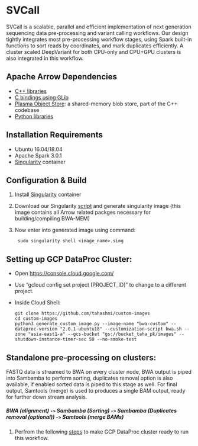 # SVCall

SVCall is a scalable, parallel and efficient implementation of next generation sequencing data pre-processing and variant calling workflows. Our design tightly integrates most pre-processing workflow stages, using Spark built-in functions to sort reads by coordinates, and mark duplicates efficiently. A cluster scaled DeepVariant for both CPU-only and CPU+GPU clusters is also integrated in this workflow. 

## Apache Arrow Dependencies
 - [C++ libraries](https://github.com/apache/arrow/tree/master/cpp)
 - [C bindings using GLib](https://github.com/apache/arrow/tree/master/c_glib)
 - [Plasma Object Store](https://github.com/apache/arrow/tree/master/cpp/src/plasma): a
   shared-memory blob store, part of the C++ codebase
 - [Python libraries](https://github.com/apache/arrow/tree/master/python)

## Installation Requirements
 - Ubuntu 16.04/18.04
 - Apache Spark 3.0.1
 - [Singularity](https://sylabs.io/docs/) container
 
## Configuration & Build

1. Install [Singularity](https://sylabs.io/docs/) container
2. Download our Singularity [script](https://github.com/abs-tudelft/arrow-gen/tree/master/Singularity) and generate singularity image (this image contains all Arrow related packges necessary for building/compiling BWA-MEM)
3. Now enter into generated image using command:
         
        sudo singularity shell <image_name>.simg

## Setting up GCP DataProc Cluster:

- Open https://console.cloud.google.com/ 
- Use “gcloud config set project [PROJECT_ID]” to change to a different project.
- Inside Cloud Shell:

      git clone https://github.com/tahashmi/custom-images
      cd custom-images
      python3 generate_custom_image.py --image-name "bwa-custom" --dataproc-version "2.0.1-ubuntu18" --customization-script bwa.sh --zone "asia-east1-a" --gcs-bucket "gs://bucket_taha_pk/images" --shutdown-instance-timer-sec 50 --no-smoke-test


## Standalone pre-processing on clusters:
FASTQ data is streamed to BWA on every cluster node, BWA output is piped into Sambamba to perform sorting, duplicates removal option is also available, if enabled sorted data is piped to this stage as well. For final output, Samtools (merge) is used to produces a single BAM output, ready for further down stream analysis.
##### BWA (alignment) `->` Sambamba (Sorting) `->` Sambamba (Duplicates removal (optional)) `->` Samtools (merge BAMs)

1. Perfrom the following [steps](https://github.com/abs-tudelft/SVCall/blob/main/README.md#setting-up-gcp-dataproc-cluster) to make GCP DataProc cluster ready to run this workflow.
